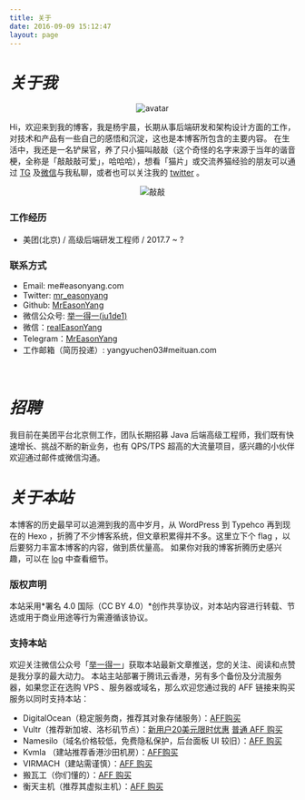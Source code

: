 ```yaml
---
title: 关于
date: 2016-09-09 15:12:47
layout: page
---
```


# *关于我*
<div style="text-align: center; display: block;">
    <img src="https://gmiimg.com/33a343cf3a6ca421465160766571f9bb.jpg" alt="avatar">
</div>

Hi，欢迎来到我的博客，我是杨宇晨，长期从事后端研发和架构设计方面的工作，对技术和产品有一些自己的感悟和沉淀，这也是本博客所包含的主要内容。
在生活中，我还是一名铲屎官，养了只小猫叫敲敲（这个奇怪的名字来源于当年的谐音梗，全称是「敲敲敲可爱」，哈哈哈），想看「猫片」或交流养猫经验的朋友可以通过 [TG](https://t.me/MrEasonYang) 及[微信](https://gmiimg.com/957b885562f45611bed91407e1cebf2c.jpg)与我私聊，或者也可以关注我的 [twitter](https://twitter.com/mr_easonyang) 。
<div style="text-align: center; display: block;">
    <img src="https://gmiimg.com/76dac258761a6a1965809fb51d783e21.md.jpg" alt="敲敲">
</div>

### 工作经历
- 美团(北京) / 高级后端研发工程师 / 2017.7 ~ ?

### 联系方式
- Email: me#easonyang.com
- Twitter:  [mr_easonyang](https://twitter.com/mr_easonyang)
- Github: [MrEasonYang](https://github.com/MrEasonYang)
- 微信公众号: [举一得一(ju1de1)](https://gmiimg.com/5febe9b1bd572e22c56bfbc1d3bfd1e9.bmp)
- 微信：[realEasonYang](https://gmiimg.com/957b885562f45611bed91407e1cebf2c.jpg)
- Telegram：[MrEasonYang](https://t.me/MrEasonYang)
- 工作邮箱（简历投递）: yangyuchen03#meituan.com
<br/>

# *招聘*
我目前在美团平台北京侧工作，团队长期招募 Java 后端高级工程师，我们既有快速增长、挑战不断的新业务，也有 QPS/TPS 超高的大流量项目，感兴趣的小伙伴欢迎通过邮件或微信沟通。
<br/>

# *关于本站*
本博客的历史最早可以追溯到我的高中岁月，从 WordPress 到 Typehco 再到现在的 Hexo ，折腾了不少博客系统，但文章积累得并不多。这里立下个 flag ，以后要努力丰富本博客的内容，做到质优量高。
如果你对我的博客折腾历史感兴趣，可以在 [log](/log) 中查看细节。

### 版权声明
本站采用*署名 4.0 国际（CC BY 4.0）*创作共享协议，对本站内容进行转载、节选或用于商业用途等行为需遵循该协议。

### 支持本站
欢迎关注微信公众号「[举一得一](https://gmiimg.com/5febe9b1bd572e22c56bfbc1d3bfd1e9.bmp)」获取本站最新文章推送，您的关注、阅读和点赞是我分享的最大动力。
本站主站部署于腾讯云香港，另有多个备份及分流服务器，如果您正在选购 VPS 、服务器或域名，那么欢迎您通过我的 AFF 链接来购买服务以同时支持本站：
- DigitalOcean（稳定服务商，推荐其对象存储服务）：[AFF购买](https://m.do.co/c/ab0c4d638c92)
- Vultr（推荐新加坡、洛杉矶节点）：[新用户20美元限时优惠](http://www.vultr.com/?ref=6932266-3B) [普通 AFF 购买](http://www.vultr.com/?ref=6892455)
- Namesilo（域名价格较低，免费隐私保护，后台面板 UI 较旧）：[AFF 购买](https://www.namesilo.com/?rid=e883698cp)
- Kvmla （建站推荐香港沙田机房）：[AFF购买](http://www.kvmla.com/aff.php?aff=2497)
- VIRMACH（建站需谨慎）：[AFF 购买](https://virmach.com/manage/aff.php?aff=891)
- 搬瓦工（你们懂的）：[AFF 购买](https://bandwagonhost.com/aff.php?aff=10397)
- 衡天主机（推荐其虚拟主机）：[AFF 购买](http://my.hengtian.org/aff.php?aff=2219)
<br/>
